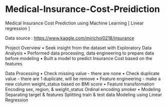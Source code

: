 # Medical-Insurance-Cost-Preidiction
Medical Insurance Cost Prediction using Machine Learning [ Linear regression ]


Data source : https://www.kaggle.com/mirichoi0218/insurance

Project Overview
• Seek insight from the dataset with Exploratory Data Analysis
• Performed data processing, data engineering to prepare data before modeling
• Built a model to predict Insurance Cost based on the features

Data Processing
• Check missing value - there are none
• Check duplicate value - there are 1 duplicate, will be remove
• Feature engineering - make a new column weight_status based on BMI score
• Feature transformation
Encoding sex, region, & weight_status
Ordinal encoding smoker
• Modeling
Separating target & features
Splitting train & test data
Modeling using Linear Regression
